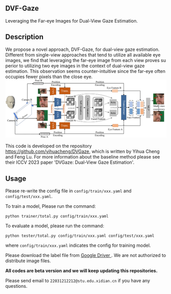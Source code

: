 ## DVF-Gaze
Leveraging the Far-eye Images for Dual-View Gaze Estimation.

## Description


We propose a novel approach, DVF-Gaze, for dual-view gaze estimation. Different from single-view approaches that tend to utilize all available eye images, we find that leveraging the far-eye image from each view proves su perior to utilizing two eye images in the context of dual-view gaze estimation. This observation seems counter-intuitive since the far-eye often occupies fewer pixels than the close eye.
![DVF-Gaze](Code/images/network.png)

This code is developed on the repository https://github.com/yihuacheng/DVGaze, which is written by Yihua Cheng and Feng Lu. For more information about the baseline method please see their ICCV 2023 paper 'DVGaze: Dual-View Gaze Estimation'.

## Usage
Please re-write the config file in `config/train/xxx.yaml` and `config/test/xxx.yaml`.

To train a model, Please run the command:
```
python trainer/total.py config/train/xxx.yaml
```

To evaluate a model, please run the command:
```
python tester/total.py config/train/xxx.yaml config/test/xxx.yaml
```

where `config/train/xxx.yaml` indicates the config for training model.


Please download the label file from <a href='https://drive.google.com/drive/folders/16yt3xjkQzR_hA5EMFWQhrL-s2f3A3MKb?usp=sharing'> Google Driver </a>. We are not authorized to distribute image files. 

**All codes are beta version and we will keep updating this repositories.**

Please send email to `22031212212@stu.edu.xidian.cn` if you have any questions.
